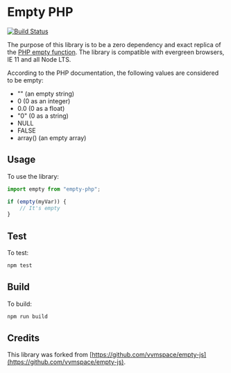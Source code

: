 # Empty PHP

[![Build Status](https://travis-ci.org/Ekman/empty-php.svg?branch=master)](https://travis-ci.org/Ekman/empty-php)

The purpose of this library is to be a zero dependency and exact replica of the [PHP empty function](https://www.php.net/manual/en/function.empty.php). The library is compatible with evergreen browsers, IE 11 and all Node LTS.

According to the PHP documentation, the following values are considered to be empty:

* "" (an empty string)
* 0 (0 as an integer)
* 0.0 (0 as a float)
* "0" (0 as a string)
* NULL
* FALSE
* array() (an empty array)

## Usage

To use the library:

```javascript
import empty from "empty-php";

if (empty(myVar)) {
    // It's empty
}
```


## Test

To test:

```bash
npm test
```

## Build

To build:

```bash
npm run build
```

## Credits

This library was forked from [https://github.com/vvmspace/empty-js](https://github.com/vvmspace/empty-js).
